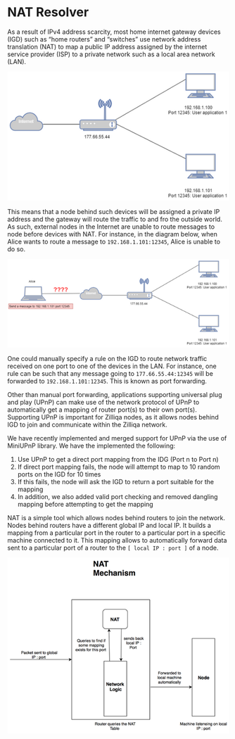 # NAT Resolver

As a result of IPv4 address scarcity, most home internet gateway devices (IGD) such as “home routers” and “switches” use network address translation (NAT) to map a public IP address assigned by the internet service provider (ISP) to a private network such as a local area network (LAN).

![image01](images/features/nat-resolver/image01.png)

This means that a node behind such devices will be assigned a private IP address and the gateway will route the traffic to and fro the outside world. As such, external nodes in the Internet are unable to route messages to node before devices with NAT. For instance, in the diagram below, when Alice wants to route a message to `192.168.1.101:12345`, Alice is unable to do so.

![image02](images/features/nat-resolver/image02.png)

One could manually specify a rule on the IGD to route network traffic received on one port to one of the devices in the LAN. For instance, one rule can be such that any message going to `177.66.55.44:12345` will be forwarded to `192.168.1.101:12345`. This is known as port forwarding.

Other than manual port forwarding, applications supporting universal plug and play (UPnP) can make use of the network protocol of UPnP to automatically get a mapping of router port(s) to their own port(s). Supporting UPnP is important for Zilliqa nodes, as it allows nodes behind IGD to join and communicate within the Zilliqa network.

We have recently implemented and merged support for UPnP via the use of MiniUPnP library. We have the implemented the following:

1. Use UPnP to get a direct port mapping from the IDG (Port n to Port n)
1. If direct port mapping fails, the node will attempt to map to 10 random ports on the IGD for 10 times
1. If this fails, the node will ask the IGD to return a port suitable for the mapping
1. In addition, we also added valid port checking and removed dangling mapping before attempting to get the mapping

NAT is a simple tool which allows nodes behind routers to join the network. Nodes behind routers have a different global IP and local IP. It builds a mapping from a particular port in the router to a particular port in a specific machine connected to it. This mapping allows to automatically forward data sent to a particular port of a router to the `[ local IP : port ]` of a node.

![image03](images/features/nat-resolver/image03.png)
